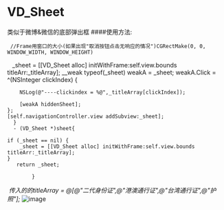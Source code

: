 # VD_Sheet
类似于微博&amp;微信的底部弹出框
####使用方法:
     
     
     //Frame用窗口的大小(如果出现"取消按钮点击无响应的情况")CGRectMake(0, 0, WINDOW_WIDTH, WINDOW_HEIGHT) 
    _sheet = [[VD_Sheet alloc] initWithFrame:self.view.bounds titleArr:_titleArray];
    __weak typeof(_sheet) weakA = _sheet;
    weakA.Click = ^(NSInteger clickIndex) {

        NSLog(@"----clickindex = %@",_titleArray[clickIndex]);
      
        [weakA hiddenSheet];
    };
    [self.navigationController.view addSubview:_sheet];
      }
      - (VD_Sheet *)sheet{

    if (_sheet == nil) {
        _sheet = [[VD_Sheet alloc] initWithFrame:self.view.bounds titleArr:_titleArray];
    }
       return _sheet;
 
            }
    
    
    
  *传入的的titleArray = @[@"二代身份证",@"港澳通行证",@"台湾通行证",@"护照"];*
![image](https://ww1.sinaimg.cn/large/006tNbRwgy1fd4sh8ia4gj30ku12agoj.jpg)
